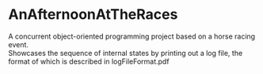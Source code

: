 # AnAfternoonAtTheRaces
A concurrent object-oriented programming project based on a horse racing event.\
Showcases the sequence of internal states by printing out a log file, the format of which is described in logFileFormat.pdf
